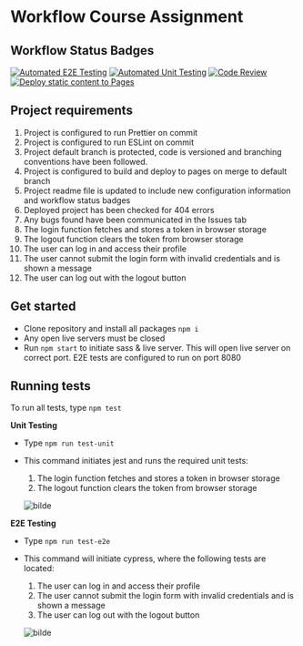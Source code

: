 # Workflow Course Assignment
## Workflow Status Badges
[![Automated E2E Testing](https://github.com/Tanific/workflow-ca/actions/workflows/e2e-test.yml/badge.svg)](https://github.com/Tanific/workflow-ca/actions/workflows/e2e-test.yml)
[![Automated Unit Testing](https://github.com/Tanific/workflow-ca/actions/workflows/unit-test.yml/badge.svg)](https://github.com/Tanific/workflow-ca/actions/workflows/unit-test.yml)
[![Code Review](https://github.com/Tanific/workflow-ca/actions/workflows/gpt.yml/badge.svg)](https://github.com/Tanific/workflow-ca/actions/workflows/gpt.yml)
[![Deploy static content to Pages](https://github.com/Tanific/workflow-ca/actions/workflows/pages.yml/badge.svg)](https://github.com/Tanific/workflow-ca/actions/workflows/pages.yml)

## Project requirements
1. Project is configured to run Prettier on commit
2. Project is configured to run ESLint on commit
3. Project default branch is protected, code is versioned and branching conventions have been followed.
4. Project is configured to build and deploy to pages on merge to default branch
5. Project readme file is updated to include new configuration information and workflow status badges
6. Deployed project has been checked for 404 errors
7. Any bugs found have been communicated in the Issues tab
8. The login function fetches and stores a token in browser storage
9. The logout function clears the token from browser storage
10. The user can log in and access their profile
11. The user cannot submit the login form with invalid credentials and is shown a message
12. The user can log out with the logout button

## Get started
- Clone repository and install all packages `npm i`
- Any open live servers must be closed
- Run `npm start` to initiate sass & live server. This will open live server on correct port. E2E tests are configured to run on port 8080

## Running tests

To run all tests, type `npm test`

**Unit Testing**
- Type `npm run test-unit`
- This command initiates jest and runs the required unit tests:
  1. The login function fetches and stores a token in browser storage
  2. The logout function clears the token from browser storage
  
  ![bilde](https://github.com/Tanific/workflow-ca/assets/79892491/3a60c522-6bc2-4360-b6f8-00f3649d5b69)

 
**E2E Testing**
- Type `npm run test-e2e`
- This command will initiate cypress, where the following tests are located:
  1. The user can log in and access their profile
  2. The user cannot submit the login form with invalid credentials and is shown a message
  3. The user can log out with the logout button
 
  ![bilde](https://github.com/Tanific/workflow-ca/assets/79892491/fece9aab-b08b-4b0a-b293-129aca6d6510)



